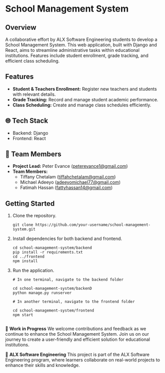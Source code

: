 # School Management System

## Overview
A collaborative effort by ALX Software Engineering students to develop a School Management System. This web application, built with Django and React, aims to streamline administrative tasks within educational institutions. Features include student enrollment, grade tracking, and efficient class scheduling.

## Features

- **Student & Teachers Enrollment:** Register new teachers and students with relevant details.
- **Grade Tracking:** Record and manage student academic performance.
- **Class Scheduling:** Create and manage class schedules efficiently.

## 🌐 Tech Stack

- Backend: Django
- Frontend: React

## 👥 Team Members

- **Project Lead:** Peter Evance (peterevance1@gmail.com)
- **Team Members:**
  - Tiffany Chetalam (tiffahchetalam@gmail.com)
  - Michael Adeeyo (adeeyomichael77@gmail.com)
  - Fatimah Hassan (fattyhassan14@gmail.com)

## Getting Started

1. Clone the repository.
   ```
   git clone https://github.com/your-username/school-management-system.git

2. Install dependencies for both backend and frontend.
    ```
    cd school-management-system/backend
    pip install -r requirements.txt
    cd ../frontend
    npm install

3. Run the application.
    ```
    # In one terminal, navigate to the backend folder
    
    cd school-management-system/backenD
    python manage.py runserver
    
    # In another terminal, navigate to the frontend folder
    
    cd school-management-system/frontend
    npm start


🚧 **Work in Progress**
We welcome contributions and feedback as we continue to enhance the School Management System. Join us on our journey to create a user-friendly and efficient solution for educational institutions.

📝 **ALX Software Engineering**
This project is part of the ALX Software Engineering program, where learners collaborate on real-world projects to enhance their skills and knowledge.
